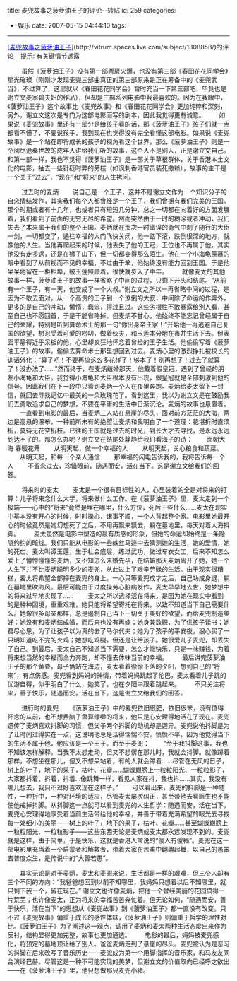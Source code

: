 title: 麦兜故事之菠萝油王子的评论--转贴
id: 259
categories:
  - 娱乐
date: 2007-05-15 04:44:10
tags:
---

<div id="msgcns!9697D6160EFEBC17!1055" class="bvMsg"><div>[<u><font color="#0000ff">麦兜故事之菠萝油王子</font></u>](http://vitrum.spaces.live.com/subject/1308858/)的评论 <span title="力荐">  </span>
提示: 有关键情节透露

　　 虽然《菠萝油王子》没有第一部票房火爆，也没有第三部《春田花花同学会》星光璀璨（刚刚才发现麦兜三部曲真正的第三部原来是正在筹备中的《麦兜武当》，不过算了，这里就以《春田花花同学会》暂时充当一下第三部吧，毕竟也是谢立文麦家碧夫妇的作品），但却是三部系列电影中我最喜欢的。因为在我眼中，《菠萝油王子》这个故事比《麦兜故事》和《春田花花同学会》更加纯粹和深刻，另外，谢立文这次是专门为这部电影而写的剧本，因此我觉得更有诚意。 
　　如果说《麦兜故事》里还有一部分是给孩子看的话，那《菠萝油王子》孩子们就一点都看不懂了，不要说孩子，我到现在也觉得没有完全看懂这部电影。如果说《麦兜故事》是一个站在即将成长的孩子的视角看这个世界，那么《菠萝油王子》则是一个阅尽沧桑世故的成年人讲给我们听的故事，这个人不是别人，正是谢立文自己。和第一部一样，我也不觉得《菠萝油王子》是一部关于草根群体，关于香港本土文化的电影，抽去一些针砭时弊的旁枝（如讽刺香港官员装死撒赖），故事的主干是一个关于“过去”，“现在”和“将来”的人生拷问。 

　　 过去时的麦炳 
　　说自己是一个王子，这并不是谢立文作为一个知识分子的自恋情结发作，其实我们每个人都曾经是一个王子，我们曾拥有我们完美的王国。那个时期或者有十几年，也或者只有短短几分钟，总之一切都在向着好的方面发展着，我们看到了前面的无穷无尽的希望。然而突然由于一时的糊涂或者冲动，我们失去了本来属于我们的整个王国。麦炳就在那次一时错误的勇气中刺了随行的大臣一剑，一切都变了，通往幸福的大门飞快关闭，他一路下滚，跌倒很深的地方，就像他的人生。当他再爬起来的时候，他丢失了他的王冠，王位也不再属于他。其实他没有走多远，还是在狮子山下，但一切都变得那么陌生。他在一个小海龟羡慕的眼中看到了从前视而不见的幸福，不过由于笨，他始终没有能力回到王国。于是他呆呆地留在一柜柜埠，被玉莲照顾着，很快就步入了中年。 
　　就像麦太的其他故事一样，菠萝油王子的故事一样省略了中间的过程，只剩下开头和结尾。“从前有一个王子，有一天，他变成了一个大叔。”谢立文之所以一再省略中间的过程，是因为不敢去面对。从一个高贵的王子到一个潦倒的大叔，中间除了命运的作弄外，更多的是自己的冲动，懒惰，蠢笨，得过且过。这些劣根性不敢暴露给别人看，甚至自己也不愿回首，于是干脆省略掉。但麦炳不甘心，他始终不能忘记曾经属于自己的荣耀，特别是听到算命术士的那一句“你出身帝王家！”开始他一再逃避自己复国的欲望，想忍受着可爱的唠叨，做着伙夫，和玉莲本分地在市井生活下去。但表面平静得近乎呆板的他，心里却疯狂地怀念着曾经的王子生活。他偷偷写着《菠萝油王子》的故事，偷偷去算命术士那里想回到过去。麦炳心里的激烈挣扎被校长的训话外化：“算了吧！不要再搞这么多花样了！够本了！别再想了！过去了就算了！没办法了……”然而终于，在麦炳结婚那天，他戴着假皇冠，遇到了曾经的朋友小海龟和大臣。我觉得小海龟和大臣根本没有出现，假皇冠就是全部刺激到他的信号。因此我们在下一段中只看到麦炳一个人在夜里奔跑。麦炳给麦太留下一封信，就回去寻找记忆中最美的一朵玫瑰花了。看到这里，我以为谢立文是在鼓励我们去勇敢追求自己的梦想，不要在平庸的生活中日渐沉沦。麦炳的故事也悬置着。 
　　一直看到电影的最后，当麦炳三人站在悬崖的尽头，面对前方茫茫的大海，两边是高悬的瀑布，一种前所未有的绝望让麦炳和我明白了一个道理：花堪折时直须折，莫待无花空折枝。已往的王国就是过去的时光，到长大才去寻找，是永远永远到达不了的。那怎么办呢？谢立文在结尾处静静给我们看海子的诗： 
　　面朝大海 春暖花开 
　　从明天起，做一个幸福的人 
　　从明天起，关心粮食和蔬菜。 
　　从明天起，和每一个亲人通信 
　　那幸福的闪电告诉我的，我将告诉每一个人 
　　不留恋过去，珍惜眼前，随遇而安，活在当下。这是谢立文给我们的回答。 

　　 将来时的麦太 
　　麦太是一个很有目标性的人，心里装着的全是对将来的打算：儿子将来念什么大学，将来做什么工作。在《菠萝油王子》里，麦太走到一个极端——心中的“将来”竟然是埋在哪里，什么方位，死后干些什么……麦太在现实中基本没有开心的时候，时时操心，诸事不顺，一个人背起整个家。电影里她最开心的时候竟然是她幻想死了之后，不用再飘来飘去，躺在墓地里，每天对着大海抖脚。 
　　麦太虽然是电影中塑造的最有质感的形象，但她的命运却始终是一条隐隐约约的暗线。我们只能从电影的一些蛛丝马迹中去猜测她的生活，她的爱情，她的死亡。麦太叫谭玉莲，生于社会底层，练过武功，做过车衣女工，后来不知怎么爱上了懵懵懂懂的麦炳，又不知怎么未婚先孕，在结婚那天麦炳离开了她，她一个人生下并不比麦炳聪明多少的麦兜，从此过上了艰辛劳碌的生活。由于现实很糟糕，麦太将希望全部押在麦兜的身上。一心只等麦兜成才之后，自己功成身退，躺在墓地里吹海风。最后可能由于过度操劳心脏病发作，麦太早早地去世，她梦想中的将来过早地实现了…… 
　　麦太之所以选择活在将来，是因为她在现实中看到的是种种困境，重重艰难，她只能将希望寄托在将来，以致不知道当下自己需要什么。她像很多母亲那样，总是遏制自己当下一切关于美好的欲望，而给麦兜制造美好：她没有和麦炳结成婚，而后来也没有再嫁；她身兼数职，为了供孩子读书；她费尽心思，为了让孩子以为真的去了马尔代夫；她为了孩子的平安夜，狠心买了一只明知道吃不完的火鸡；她想吃鸡腿，但还是让给孩子。她很爱儿子麦兜，却丢失了自己。到最后，麦太自己不知道当下需要，怎么才能快乐，只是一味赚钱，为着将来想当然的幸福而全力奔跑，却不懂去体味当前的幸福。 
　　最后讲完菠萝油王子的那个黄昏，母子俩站在海边，麦太看着徐徐下落的夕阳，想到自己的“将来”，有点伤感。麦兜看到妈妈的神情，带着妈妈跳起了伦巴，麦太看着儿子跳的优游自得，似乎明白了什么，她笑了，也在夕阳中跟着跳起来。 
　　不只关注将来，善于快乐，随遇而安，活在当下。这是谢立文给我们的回答。 

　　 进行时的麦兜 
　　《菠萝油王子》中的麦兜依旧很肥，依旧很笨，没有值得怀念的从前，也不想费脑子盘算缥缈的将来，他只是心安理得地活在了现在。麦兜遗传了麦炳喜欢抖脚的习惯，但父子两个抖脚的动机却是迥异。麦兜说他抖脚是为了让时间过得实在一点，这说明他总是活得惴惴不安，愤愤不平，因为他觉得当下的生活不属于他，他应该是一个王子。而至于麦兜： 
　　“至于我抖脚这事，我也不知该怎样解释。当我不太想走动，但又不想愣在那儿时，我就会抖脚。就像蹲着那样，不想坐在那儿，但又不想呆站着，有的人就会蹲着……尽管在无风的日子，树上的叶子，地下的果子，枯叶、花瓣……蝴蝶翅膀上一粒粒阳光、一粒粒影子，大家都抖着，抖着，抖着…像跳舞一样，看见人家在抖，我也抖……其实，我没有哪儿想去，我只不过好喜欢现在这样子。” 
　　可以看出来，麦兜的抖脚是一种随性，一种折中，一种对环境的适应，尽管麦太屡次纠正，甚至带他去看医生也不能使他戒掉抖脚。从抖脚这一点就可以看到麦兜的人生哲学：随遇而安，活在当下。麦兜心安理得地享受着当前生活带给他的幸福，并善于带着充满希望的眼光去寻找每一处细小的美丽——树上的叶子，地下的果子，枯叶、花瓣……甚至蝴蝶翅膀上一粒粒阳光、一粒粒影子——这些东西无论是麦炳或麦太都永远发现不到的。麦兜就是这样，由于简单，于是快乐，这就是香港人常说的“傻人有傻福”。麦兜在这一部电影里充当着一个启蒙者和解救者，带着大家在苦难中翩翩起舞，以自己的愚笨去普度众生，是传说中的“大智若愚”。 

　　其实无论是对于麦炳，麦太和麦兜来说，生活都是一样的艰难，但三个人却有三个不同的方向：“我爸爸想回到以前不知哪里，我妈妈只想着以后不知哪里，就只剩下我一个，留在现在。” 谢立文也许像麦炳，把他一个曾经美丽的花园搞得一片荒芜；也许像麦太，正为将来的幸福苦苦奔忙着。但无论如何，“随遇而安，善于快乐，活在当下”的思想从《麦兜故事》到《菠萝油王子》都一直没有改变。只不过《麦兜故事》偏重于成长的感性体味，《菠萝油王子》则偏重于哲学的理性对比。《菠萝油王子》为了阐述这一观点，调用了麦炳和麦太两种生活态度出来作为反衬，结构显得更加完整，故事也更加通透。 
　　电影的最后，妈妈被麦兜感化，将预定的墓地顶让给了别人。爸爸麦炳走到了悬崖的尽头。麦兜被认为是恶习的抖脚在后来改写了音乐历史——麦兜成为第一个用脚指挥的音乐家，和马友友同台演绎巴赫。尽管这是一种不可能实现的美梦，但谢立文的价值取向已经呼之欲出——在《菠萝油王子》里，他只想做那只麦兜小猪。 </div></div>